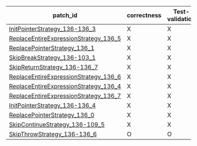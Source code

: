  | patch_id |correctness |Test-validation |NPEX-validation |
 |--- | --- | --- | --- | 
 | [InitPointerStrategy_136-136_3](./patches/InitPointerStrategy_136-136_3/patch.java#L132) | X | X | X | 
 | [ReplaceEntireExpressionStrategy_136_5](./patches/ReplaceEntireExpressionStrategy_136_5/patch.java#L132) | X | X | X | 
 | [ReplacePointerStrategy_136_1](./patches/ReplacePointerStrategy_136_1/patch.java#L132) | X | X | X | 
 | [SkipBreakStrategy_136-103_1](./patches/SkipBreakStrategy_136-103_1/patch.java#L132) | X | X | X | 
 | [SkipReturnStrategy_136-136_7](./patches/SkipReturnStrategy_136-136_7/patch.java#L132) | X | X | X | 
 | [ReplaceEntireExpressionStrategy_136_6](./patches/ReplaceEntireExpressionStrategy_136_6/patch.java#L132) | X | X | X | 
 | [ReplaceEntireExpressionStrategy_136_4](./patches/ReplaceEntireExpressionStrategy_136_4/patch.java#L132) | X | X | X | 
 | [ReplaceEntireExpressionStrategy_136_7](./patches/ReplaceEntireExpressionStrategy_136_7/patch.java#L132) | X | X | X | 
 | [InitPointerStrategy_136-136_4](./patches/InitPointerStrategy_136-136_4/patch.java#L132) | X | X | X | 
 | [ReplacePointerStrategy_136_0](./patches/ReplacePointerStrategy_136_0/patch.java#L132) | X | X | X | 
 | [SkipContinueStrategy_136-109_5](./patches/SkipContinueStrategy_136-109_5/patch.java#L132) | X | X | X | 
 | [SkipThrowStrategy_136-136_6](./patches/SkipThrowStrategy_136-136_6/patch.java#L132) | O | O | X | 
